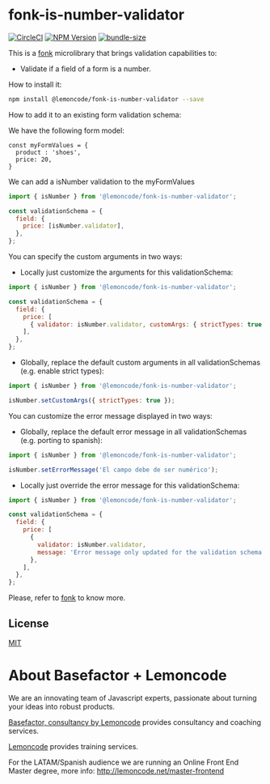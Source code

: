 # fonk-is-number-validator

[![CircleCI](https://badgen.net/github/status/Lemoncode/fonk-is-number-validator/master?icon=circleci&label=circleci)](https://circleci.com/gh/Lemoncode/fonk-is-number-validator/tree/master)
[![NPM Version](https://badgen.net/npm/v/@lemoncode/fonk-is-number-validator?icon=npm&label=npm)](https://www.npmjs.com/package/@lemoncode/fonk-is-number-validator)
[![bundle-size](https://badgen.net/bundlephobia/min/@lemoncode/fonk-is-number-validator)](https://bundlephobia.com/result?p=@lemoncode/fonk-is-number-validator)

This is a [fonk](https://github.com/Lemoncode/fonk) microlibrary that brings validation capabilities to:

- Validate if a field of a form is a number.

How to install it:

```bash
npm install @lemoncode/fonk-is-number-validator --save
```

How to add it to an existing form validation schema:

We have the following form model:

```
const myFormValues = {
  product : 'shoes',
  price: 20,
}
```

We can add a isNumber validation to the myFormValues

```javascript
import { isNumber } from '@lemoncode/fonk-is-number-validator';

const validationSchema = {
  field: {
    price: [isNumber.validator],
  },
};
```

You can specify the custom arguments in two ways:

- Locally just customize the arguments for this validationSchema:

```javascript
import { isNumber } from '@lemoncode/fonk-is-number-validator';

const validationSchema = {
  field: {
    price: [
      { validator: isNumber.validator, customArgs: { strictTypes: true } },
    ],
  },
};
```

- Globally, replace the default custom arguments in all validationSchemas (e.g. enable strict types):

```javascript
import { isNumber } from '@lemoncode/fonk-is-number-validator';

isNumber.setCustomArgs({ strictTypes: true });
```

You can customize the error message displayed in two ways:

- Globally, replace the default error message in all validationSchemas (e.g. porting to spanish):

```javascript
import { isNumber } from '@lemoncode/fonk-is-number-validator';

isNumber.setErrorMessage('El campo debe de ser numérico');
```

- Locally just override the error message for this validationSchema:

```javascript
import { isNumber } from '@lemoncode/fonk-is-number-validator';

const validationSchema = {
  field: {
    price: [
      {
        validator: isNumber.validator,
        message: 'Error message only updated for the validation schema',
      },
    ],
  },
};
```

Please, refer to [fonk](https://github.com/Lemoncode/fonk) to know more.

## License

[MIT](./LICENSE)

# About Basefactor + Lemoncode

We are an innovating team of Javascript experts, passionate about turning your ideas into robust products.

[Basefactor, consultancy by Lemoncode](http://www.basefactor.com) provides consultancy and coaching services.

[Lemoncode](http://lemoncode.net/services/en/#en-home) provides training services.

For the LATAM/Spanish audience we are running an Online Front End Master degree, more info: http://lemoncode.net/master-frontend
